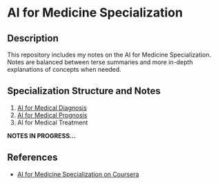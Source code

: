 # AI for Medicine Specialization

## Description
This repository includes my notes on the AI for Medicine Specialization. Notes are balanced between terse summaries and more in-depth explanations of concepts when needed.


## Specialization Structure and Notes
1. [AI for Medical Diagnosis](Notes/AI%20for%20Medical%20Diagnosis.md)
2. [AI for Medical Prognosis](Notes/AI%20for%20Medical%20Prognosis.md)
3. AI for Medical Treatment

__NOTES IN PROGRESS...__


## References
- [AI for Medicine Specialization on Coursera](https://www.coursera.org/specializations/ai-for-medicine)